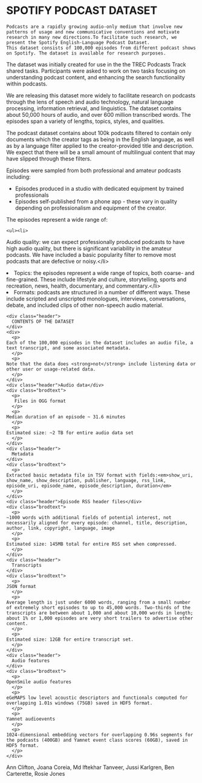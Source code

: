 # SPOTIFY PODCAST DATASET
	Podcasts are a rapidly growing audio-only medium that involve new patterns of usage and new communicative conventions and motivate research in many new directions.To facilitate such research, we present the Spotify English-Language Podcast Dataset. 
	This dataset consists of 100,000 episodes from different podcast shows on Spotify. The dataset is available for research purposes.

The dataset was initially created for use in the the TREC Podcasts Track shared tasks. Participants were asked to work on two tasks focusing on understanding podcast content, and enhancing the search functionality within podcasts. 

We are releasing this dataset more widely to facilitate research on podcasts through the lens of speech and audio technology, natural language processing, information retrieval, and linguistics. The dataset contains about 50,000 hours of audio, and over 600 million transcribed words. The episodes span a variety of lengths, topics, styles, and qualities.

The podcast dataset contains about 100k podcasts filtered to contain only documents which the creator tags as being in the English
 language, as well as by a language filter applied to the creator-provided title and description. We expect that there will be
 a small amount of multilingual content that may have slipped through
 these filters.


<p>Episodes were sampled from both professional and amateur podcasts including:
<ul><li>
	Episodes produced in a studio with dedicated equipment by trained professionals</li>
<li>
Episodes self-published from a phone app - these vary in quality depending on professionalism and equipment of the creator.
</li>
	</ul>
<div>
	<p>
The episodes represent a wide range of:
</p>

	<ul><li>
Audio quality: we can expect professionally produced podcasts to have high audio quality, but there is significant variability in the amateur podcasts. We have included a basic popularity filter to remove most podcasts that are defective or noisy.<\/li><li>Topics: the episodes represent a wide range of topics, both coarse- and fine-grained. These include lifestyle and culture, storytelling, sports and recreation, news, health, documentary, and commentary.<\/li><li>Formats: podcasts are structured in a number of different ways. These include scripted and unscripted monologues, interviews, conversations, debate, and included clips of other non-speech audio material.
</li></ul>
    <p>
</div>

    <div class="header">
      CONTENTS OF THE DATASET
    </div>
    <div>
      <p>
	Each of the 100,000 episodes in the dataset includes an audio file, a text transcript, and some associated metadata.
      </p>
      <p>
	Note that the data does <strong>not</strong> include listening data or other user or usage-related data.
      </p>
    </div>
    <div class="header">Audio data</div>
    <div class="brodtext">
      <p>
       Files in OGG format
      </p>
      <p>
	Median duration of an episode ~ 31.6 minutes
      </p>
      <p>
	Estimated size: ~2 TB for entire audio data set
      </p>
    </div>
    <div class="header">
      Metadata
    </div>
    <div class="brodtext">
      <p>
	Extracted basic metadata file in TSV format with fields:<em>show_uri, show_name, show_description, publisher, language, rss_link, episode_uri, episode_name, episode_description, duration</em>
      </p>
    </div>
    <div class="header">Episode RSS header files</div>
    <div class="brodtext">
      <p>
	~1000 words with additional fields of potential interest, not necessarily aligned for every episode: channel, title, description, author, link, copyright, language, image
      </p>
      <p>
	Estimated size: 145MB total for entire RSS set when compressed.
      </p>
    </div>
    <div class="header">
      Transcripts
    </div>
    <div class="brodtext">
      <p>
	JSON format
      </p>
      <p>
	Average length is just under 6000 words, ranging from a small number of extremely short episodes to up to 45,000 words. Two-thirds of the transcripts are between about 1,000 and about 10,000 words in length; about 1% or 1,000 episodes are very short trailers to advertise other content.
      </p>
      <p>
	Estimated size: 12GB for entire transcript set.
      </p>
    </div>
    <div class="header">
      Audio features
    </div>
    <div class="brodtext">
      <p>
	OpenSmile audio features
      </p>
      <p>
	eGeMAPS low level acoustic descriptors and functionals computed for overlapping 1.01s windows (75GB) saved in HDF5 format. 
      </p>
      <p>
	Yamnet audioevents
      </p>
      <p>
	1024-dimensional embedding vectors for overlapping 0.96s segments for the podcasts (400GB) and Yamnet event class scores (60GB), saved in HDF5 format. 
      </p>
    </div>
<!-- ","website":null,"font":null,"source":"admin","sort_order":"0","start_date":null,"start_time":null,"end_time":null,"tweet_id":"","created":"2020-11-30 12:26:54","parent_splash_feed_id":null,"title":"","subtitle":"","image_url":"","temp_row":"0","raw_body":"0","options":[],"embed_code":null,"deleted":"0"}},{"element":"custom-block-3033944218","name":"Text","block_type":"content","gid":515545935,"superType":"","SplashFeed":{"id":"3033944218","event_id":"457702655","user_id":null,"foreign_event_id":null,"type":"content","body":"<p><strong>Example of Transcript:</strong>
</p>
<p>
<br>
The transcripts consist of a JSON structure. The below figure demonstrates the \"results\" structure which begins with a list of transcriptions of 30 second chunks of speech, each such chunk with a confidence score and with every word annotated with \"startTime\" and \"endTime\". The last item in the \"results\" structure is a list of all words for the entire episode, again with with \"startTime\" and \"endTime\" and in addition an inferred \"speakerTag\" to distinguish episode participants. While the \"results\" structure is designed to accommodate several hypotheses through its \"alternatives\" list structure, this present transcription does not provide alternative transcription hypotheses.
</p>
<p>
</p>
<p>
</p>
<p> <tt>{\"results\":</tt>
</p>
<p><tt>[{\"alternatives\": // always only one alternative in these transcripts</tt>
</p>
<p><tt>[{\"transcript\": \"Hello, y'all, ... &lt;30 s worth of text&gt; ... \",</tt>
</p>
<p><tt>\"confidence\": 0.8640950322151184,</tt>
</p>
<p><tt>\"words\": // list of words</tt>
</p>
<p><tt>[{\"startTime\": \"3s\", \"endTime\": \"3.300s\", \"word\": \"Hello,\"},</tt>
</p>
<p><tt>...</tt>
</p>
<p><tt>]}]},</tt>
</p>
<p><tt>{\"alternatives\": [</tt>
</p>
<p><tt>{\"transcript\": \"Aaron ... \",</tt>
</p>
<p><tt>\"confidence\": 0.7733442187309265,</tt>
</p>
<p><tt>\"words\": [</tt>
</p>
<p><tt> {\"startTime\": \"30s\", \"endTime\": \"30.200s\", \"word\": \"Aaron\"}, ... ]}]},</tt>
</p>
<p><tt>{\"alternatives\": // last item in \"results\": a straight list of words with \"speakerTag\"</tt>
</p>
<p><tt>[{\"words\":</tt>
</p>
<p><tt>[{\"startTime\": \"3s\", \"endTime\": \"3.300s\", \"word\": \"Hello,\", \"speakerTag\": 1},</tt>
</p>
<p><tt>...</tt>
</p>
<p><tt>{\"startTime\": \"30s\", \"endTime\": \"30.200s\", \"word\": \"Aaron\", \"speakerTag\": 1},</tt>
</p>
<p><tt>...</tt>
</p>
<p><tt></tt>
</p>
<p><tt>{\"startTime\": \"39.900s\", \"endTime\": \"40.500s\", \"word\": \"salon.\", \"speakerTag\": 2} ] }] }]</tt>
</p>
<p><tt>}</tt>
</p>
<p>
</p>
","website":null,"font":null,"source":"admin","sort_order":"0","start_date":null,"start_time":null,"end_time":null,"tweet_id":"","created":"2020-11-30 12:26:54","parent_splash_feed_id":null,"title":"","subtitle":"","image_url":"","temp_row":"0","raw_body":"0","options":[],"embed_code":null,"deleted":"0"}},{"element":"custom-block-3033944224","name":"Text","block_type":"content","gid":243635221,"superType":"","SplashFeed":{"id":"3033944224","event_id":"457702655","user_id":null,"foreign_event_id":null,"type":"content","body":"<p><strong>
<br>
</strong>
</p>
<p><strong></strong>
</p>
","website":null,"font":null,"source":"admin","sort_order":"0","start_date":null,"start_time":null,"end_time":null,"tweet_id":"","created":"2020-11-30 12:26:54","parent_splash_feed_id":null,"title":"","subtitle":"","image_url":"","temp_row":"0","raw_body":"0","options":[],"embed_code":null,"deleted":"0"}}]}]}]}]},{"class":"container-ele element","contain":"1","dope-section":1,"name":"Date Block","gid":745258300,"type":"simple-container","superType":"container","options":{"matchHeight":[]},"layout_block_id":"59602","group":[{"class":"container-ele element","contain":"1","name":"Content Container","gid":447195272,"type":"simple-container","superType":"container","options":{"matchHeight":[]},"group":[{"name":"Headline Container","gid":905326267,"type":"simple-container","superType":"container","options":{"matchHeight":[]},"group":[{"name":"Column One","gid":811809820,"type":"simple-container","superType":"container","options":{"matchHeight":[]},"group":[{"block_type":"headline","element":"custom-block-3033926117","inherited-theme":"","gid":606275523,"superType":"","SplashFeed":{"id":"3033926117","event_id":"457702655","user_id":null,"foreign_event_id":null,"type":"headline","body":"","website":null,"font":null,"source":"admin","sort_order":"0","start_date":null,"start_time":null,"end_time":null,"tweet_id":"","created":"2020-11-30 11:58:03","parent_splash_feed_id":null,"title":"<p>Editors
<br>
-->


<p>
    Ann Clifton, Joana Coreia, Md Iftekhar Tanveer, Jussi Karlgren, Ben Carterette, Rosie Jones
</p>

<!--
","website":null,"font":null,"source":"admin","sort_order":"0","start_date":null,"start_time":null,"end_time":null,"tweet_id":"","created":"2020-11-30 11:58:03","parent_splash_feed_id":null,"title":"","subtitle":"","image_url":"","temp_row":"0","raw_body":"0","options":[],"embed_code":null,"deleted":"0"}}]}]}]}]},{"class":"container-ele element","contain":"1","dope-section":1,"name":"Date Block","gid":527383149,"type":"simple-container","superType":"container","options":{"matchHeight":[]},"layout_block_id":"59602","group":[{"class":"container-ele element","contain":"1","name":"Content Container","gid":750152004,"type":"simple-container","superType":"container","options":{"matchHeight":[]},"group":[{"name":"Headline Container","gid":187910755,"type":"simple-container","superType":"container","options":{"matchHeight":[]},"group":[{"name":"Column One","gid":218244185,"type":"simple-container","superType":"container","options":{"matchHeight":[]},"group":[{"block_type":"headline","element":"custom-block-3033911158","inherited-theme":"","gid":73931467,"superType":"","SplashFeed":{"id":"3033911158","event_id":"457702655","user_id":null,"foreign_event_id":null,"type":"headline","body":"","website":null,"font":null,"source":"admin","sort_order":"0","start_date":null,"start_time":null,"end_time":null,"tweet_id":"","created":"2020-11-30 11:28:15","parent_splash_feed_id":null,"title":"<p>FAQ
<br>

</p>
","subtitle":"","image_url":"","temp_row":"0","raw_body":"0","options":[],"embed_code":null,"deleted":"0"}}]},{"name":"Column Two","gid":468807503,"type":"simple-container","superType":"container","options":{"matchHeight":[]},"group":[{"element":"custom-block-3033911157","name":"Text","block_type":"content","gid":706636771,"superType":"","SplashFeed":{"id":"3033911157","event_id":"457702655","user_id":null,"foreign_event_id":null,"type":"content","body":"
-->

<!--
 <p><strong>Is the dataset multilingual?</strong>
<br>

</p>
<p>
<br>
Episodes are limited to English as the primary language, but we hope to release successive multilingual versions of the dataset in the future.
</p>
<p>All information included in this dataset is pulled from content that is already publicly available on Spotify\u2019s service (i.e. metadata and content of published podcast episodes)
</p>
<p>
<br>

</p>
<p><strong>Does the dataset contain user behavior?</strong>
</p>
<p>
<br>

</p>
<p>The dataset does not contain any user behavior information.
</p>
-->



<!--
<p><strong>What were the TREC Podcasts Track Tasks?</strong>
</p>
<p>
<br>

</p>
<p>We defined two tasks for participants in the TREC Podcasts Track.
</p>
<p>
<br>

</p>
<p><strong>Task 1: Ad-hoc Segment Retrieval</strong>
</p>
<p>
<br>
Given an arbitrary keyword query, retrieve the jump-in point for relevant segments of podcast episodes. The best result would be a segment with very relevant content, which is also a good jump-in point for the user to start listening. We added some non-topical ranking criteria for the 2021 edition.
</p>
<p>
<br>

</p>
<p>and
</p>
<p>
</p>
<p>
</p>
<p><strong>Task 2: Summarization</strong>
</p>
<p>
</p>
<p>
</p>
<p>Given a podcast episode with its audio and transcription, return a short snippet capturing the most important information in the content. 
</p>
<p>
<br>

</p>
<p>   <span style=\"text-decoration:underline;color:#0ae889;\"><a class=\"fontColorEdited\" style=\"color:#0ae889;text-decoration:underline;\" href=\"https://trecpodcasts.github.io/\">More information about the TREC Podcasts Track</a></span>
</p>
<p>
<br>

</p>
<p>
<br>

</p>
<p><strong>What if there are inaccuracies in the data?</strong>
<br>

</p>
<p>
<br>
All RSS headers and audio are supplied by creators, and Spotify does not claim responsibility for the content therein. All transcripts are generated using automatic speech recognition, and may contain errors; Spotify makes no claim that these are accurate reproductions of the audio content.
</p>
<p>
<br>
<strong>Who should be excited by this dataset?</strong>
</p>
<p>
<br>

</p>
<p>Speech, NLP and Information Retrieval researchers who want to develop novel models on previously inaccessible streams of data. Also, any researchers interested in podcasts!
<br>

</p>
<p><strong>Who runsthe TREC shared task?</strong>
</p>
<p>
<br>

</p>
<p>The competition was a collaboration between Spotify, NIST (the National Institute of Standards and Technology), CLARIN, Dublin City University, and TREC (the Text Retrieval Conference). Spotify supplies the data, the annotation standards, and the evaluation metrics. TREC supplies the infrastructure for participants to join the competition, submit their entries, and publish their system descriptions, and organizes a conference in November where participants share their results. NIST supplies the expert human annotators who will judge the participants\u2019 entries according to Spotify\u2019s annotation guidelines and metrics.
</p>
<p>
<br>
<strong>What are some helpful resources we can look at if we want to learn more?</strong>
</p>
<p>
<br>

</p>
<p>The previous Spoken Document Retrieval task at TREC: <a class=\"custom-button\" href=\"https://pdfs.semanticscholar.org/57ee/3a15088f2db36e07e3972e5dd9598b5284af.pdf\">https://pdfs.semanticscholar.org/57ee/3a15088f2db36e07e3972e5dd9598b5284af.pdf</a>
</p>
<p>
<br>

</p>
<p><strong>Who can I reach out to if I have a question?
<br>

<br>
</strong>
</p>
<p>Contact the organizers: podcasts-challenge-organizers@spotify.com
</p>
<p>
</p>
<p>
<br>

</p>
<p>
<br>

</p>
","website":null,"font":null,"source":"admin","sort_order":"0","start_date":null,"start_time":null,"end_time":null,"tweet_id":"","created":"2020-11-30 11:28:15","parent_splash_feed_id":null,"title":"","subtitle":"","image_url":"","temp_row":"0","raw_body":"0","options":[],"embed_code":null,"deleted":"0"}}]}]}]}]},{"class":"container-ele element","contain":"1","dope-section":1,"name":"Date Block","gid":698899738,"type":"simple-container","superType":"container","options":{"matchHeight":[]},"layout_block_id":"59602","group":[{"class":"container-ele element","contain":"1","name":"Content Container","gid":215500541,"type":"simple-container","superType":"container","options":{"matchHeight":[]},"group":[{"name":"Headline Container","gid":488691327,"type":"simple-container","superType":"container","options":{"matchHeight":[]},"group":[{"name":"Column One","gid":848592469,"type":"simple-container","superType":"container","options":{"matchHeight":[]},"group":[{"block_type":"headline","element":"custom-block-3040244988","inherited-theme":"","gid":653265597,"superType":"","SplashFeed":{"id":"3040244988","event_id":"457702655","user_id":null,"foreign_event_id":null,"type":"headline","body":"","website":null,"font":null,"source":"admin","sort_order":"0","start_date":null,"start_time":null,"end_time":null,"tweet_id":"","created":"2020-12-23 11:03:14","parent_splash_feed_id":null,"title":"<p>Citing the dataset
<br>

</p>
","subtitle":"","image_url":"","temp_row":"0","raw_body":"0","options":[],"embed_code":null,"deleted":"0"}}]},{"name":"Column Two","gid":909413765,"type":"simple-container","superType":"container","options":{"matchHeight":[]},"group":[{"element":"custom-block-3040244989","name":"Text","block_type":"content","gid":640379897,"superType":"","SplashFeed":{"id":"3040244989","event_id":"457702655","user_id":null,"foreign_event_id":null,"type":"content","body":"<p><strong></strong>
</p>
<p>When referring to the data, please cite the following paper: 
</p>
<p>
<br>

</p>
<p>\u201c100,000 Podcasts: A Spoken English Document Corpus\u201d by Ann Clifton, Sravana Reddy, Yongze Yu, Aasish Pappu, Rezvaneh Rezapour, Hamed Bonab, Maria Eskevich, Gareth Jones, Jussi Karlgren, Ben Carterette, and Rosie Jones, COLING 2020
</p>
<p>https://www.aclweb.org/anthology/2020.coling-main.519/
</p>
<p>
<br>

</p>
<p>Bibtex:
</p>
<p>
<br>
@inproceedings{clifton-etal- 2020-100000,
</p>
<p>title = \"100,000 Podcasts: A Spoken {E}nglish Document Corpus\",
</p>
<p>author = \"Clifton, Ann and
</p>
<p>Reddy, Sravana and
</p>
<p>Yu, Yongze and
</p>
<p>Pappu, Aasish and
</p>
<p>Rezapour, Rezvaneh and
</p>
<p>Bonab, Hamed and
</p>
<p>Eskevich, Maria and
</p>
<p>Jones, Gareth and
</p>
<p>Karlgren, Jussi and
</p>
<p>Carterette, Ben and
</p>
<p>Jones, Rosie\",
</p>
<p>booktitle = \"Proceedings of the 28th International Conference on Computational Linguistics\",
</p>
<p>month = dec,
</p>
<p>year = \"2020\",
</p>
<p>address = \"Barcelona, Spain (Online)\",
</p>
<p>publisher = \"International Committee on Computational Linguistics\",
</p>
<p>url = \"https://www.aclweb.org/ anthology/2020.coling-main.519 \",
</p>
<p>pages = \"5903--5917\",
</p>
<p>abstract = \"Podcasts are a large and growing repository of spoken audio. As an audio format, podcasts are more varied in style and production type than broadcast news, contain more genres than typically studied in video data, and are more varied in style and format than previous corpora of conversations. When transcribed with automatic speech recognition they represent a noisy but fascinating collection of documents which can be studied through the lens of natural language processing, information retrieval, and linguistics. Paired with the audio files, they are also a resource for speech processing and the study of paralinguistic, sociolinguistic, and acoustic aspects of the domain. We introduce the Spotify Podcast Dataset, a new corpus of 100,000 podcasts. We demonstrate the complexity of the domain with a case study of two tasks: (1) passage search and (2) summarization. This is orders of magnitude larger than previous speech corpora used for search and summarization. Our results show that the size and variability of this corpus opens up new avenues for research.\",
</p>
<p>}
</p>
<p>
</p>
<p>
</p>
<p>
<br>

</p>
<p>
<br>

</p>
","website":null,"font":null,"source":"admin","sort_order":"0","start_date":null,"start_time":null,"end_time":null,"tweet_id":"","created":"2020-12-23 11:03:14","parent_splash_feed_id":null,"title":"","subtitle":"","image_url":"","temp_row":"0","raw_body":"0","options":[],"embed_code":null,"deleted":"0"}}]}]}]}]},{"class":"container-ele element dope-section","contain":"1","dope-section":1,"name":"Text Block #1","gid":838072651,"type":"simple-container","superType":"container","options":{"matchHeight":[]},"group":[{"name":"Block Content","contain":"1","class":"","gid":844046559,"type":"simple-container","superType":"container","options":{"matchHeight":[]},"group":[{"block_type":"headline","element":"custom-block-3145856540","inherited-theme":"false","gid":43758635,"superType":"","SplashFeed":{"id":"3145856540","event_id":"457702655","user_id":null,"foreign_event_id":null,"type":"headline","body":"","website":null,"font":null,"source":"admin","sort_order":"0","start_date":null,"start_time":null,"end_time":null,"tweet_id":"","created":"2021-10-14 09:40:05","parent_splash_feed_id":null,"title":"<p>Published Research on the Spotify English Language Podcast Dataset
<br>

</p>
","subtitle":"","image_url":"","temp_row":"0","raw_body":"0","options":[],"embed_code":null,"deleted":"0"}},{"block_type":"content","element":"custom-block-3145856537","properties":[],"gid":898008175,"superType":"","SplashFeed":{"id":"3145856537","event_id":"457702655","user_id":null,"foreign_event_id":null,"type":"content","body":"<p>If you want your work included here, get in touch!
</p>
","website":null,"font":null,"source":"admin","sort_order":"0","start_date":null,"start_time":null,"end_time":null,"tweet_id":"","created":"2021-10-14 09:40:05","parent_splash_feed_id":null,"title":"","subtitle":"","image_url":"","temp_row":"0","raw_body":"0","options":{"modified":"0"},"embed_code":null,"deleted":"0"}},{"class":"container-2col container-ele element has-columns","contain":1,"name":"Container (2 col)","options":{"matchHeight":{"desktop":{"":"children"}}},"gid":175666336,"superType":"container","group":[{"class":"container-2col container-ele element has-columns","contain":1,"name":"Container (2 col)","options":{"matchHeight":{"desktop":{"":"children"}}},"gid":939159593,"superType":"container","group":[{"name":"Column 1","contain":1,"class":"","gid":126079079,"superType":"container","group":[{"element":"custom-block-3145856543","name":"Text","block_type":"content","gid":354588863,"superType":"","SplashFeed":{"id":"3145856543","event_id":"457702655","user_id":null,"foreign_event_id":null,"type":"content","body":"<p>TREC 2020
</p>
<p>
</p>
","website":null,"font":null,"source":"admin","sort_order":"0","start_date":null,"start_time":null,"end_time":null,"tweet_id":"","created":"2021-10-14 09:40:05","parent_splash_feed_id":null,"title":"","subtitle":"","image_url":"","temp_row":"0","raw_body":"0","options":[],"embed_code":null,"deleted":"0"}}],"type":"simple-container"},{"name":"Column 2","contain":1,"class":"","gid":623235025,"superType":"container","group":[{"element":"custom-block-3145856545","name":"Text","block_type":"content","gid":594293609,"superType":"","SplashFeed":{"id":"3145856545","event_id":"457702655","user_id":null,"foreign_event_id":null,"type":"content","body":"<p>Rosie Jones, Ben Carterette, Ann Clifton, Maria Eskevich, Gareth JF Jones, Jussi Karlgren, Aasish Pappu, Sravana Reddy, and Yongze Yu. \"TREC 2020 Podcasts Track Overview.\" In the Twenty-Ninth Text REtrieval Conference Proceedings (TREC 2020).NIST Special Publication 1266. Ellen M. Voorhees and Angela Ellis (editors). 2021.
</p>
<p>
</p>
","website":null,"font":null,"source":"admin","sort_order":"0","start_date":null,"start_time":null,"end_time":null,"tweet_id":"","created":"2021-10-14 09:40:05","parent_splash_feed_id":null,"title":"","subtitle":"","image_url":"","temp_row":"0","raw_body":"0","options":[],"embed_code":null,"deleted":"0"}},{"element":"custom-block-3145856541","name":"Text","block_type":"content","gid":780620339,"superType":"","SplashFeed":{"id":"3145856541","event_id":"457702655","user_id":null,"foreign_event_id":null,"type":"content","body":"<p>https://arxiv.org/abs/2103.15953
</p>
","website":null,"font":null,"source":"admin","sort_order":"0","start_date":null,"start_time":null,"end_time":null,"tweet_id":"","created":"2021-10-14 09:40:05","parent_splash_feed_id":null,"title":"","subtitle":"","image_url":"","temp_row":"0","raw_body":"0","options":[],"embed_code":null,"deleted":"0"}},{"element":"custom-block-3145856542","name":"Text","block_type":"content","gid":459548625,"superType":"","SplashFeed":{"id":"3145856542","event_id":"457702655","user_id":null,"foreign_event_id":null,"type":"content","body":"<p>https://trec.nist.gov/pubs/trec29/trec2020.html
</p>
","website":null,"font":null,"source":"admin","sort_order":"0","start_date":null,"start_time":null,"end_time":null,"tweet_id":"","created":"2021-10-14 09:40:05","parent_splash_feed_id":null,"title":"","subtitle":"","image_url":"","temp_row":"0","raw_body":"0","options":[],"embed_code":null,"deleted":"0"}}],"type":"simple-container"}],"type":"simple-container"},{"class":"container-2col container-ele element has-columns","contain":1,"name":"Container (2 col)","options":{"matchHeight":{"desktop":{"":"children"}}},"gid":291012331,"superType":"container","group":[{"name":"Column 1","contain":1,"class":"","gid":871574859,"superType":"container","group":[{"element":"custom-block-3145856539","name":"Text","block_type":"content","gid":142194392,"superType":"","SplashFeed":{"id":"3145856539","event_id":"457702655","user_id":null,"foreign_event_id":null,"type":"content","body":"<p>Audio Features
<br>

</p>
","website":null,"font":null,"source":"admin","sort_order":"0","start_date":null,"start_time":null,"end_time":null,"tweet_id":"","created":"2021-10-14 09:40:05","parent_splash_feed_id":null,"title":"","subtitle":"","image_url":"","temp_row":"0","raw_body":"0","options":[],"embed_code":null,"deleted":"0"}}],"type":"simple-container"},{"name":"Column 2","contain":1,"class":"","gid":923457559,"superType":"container","group":[{"element":"custom-block-3145856546","name":"Text","block_type":"content","gid":502011785,"superType":"","SplashFeed":{"id":"3145856546","event_id":"457702655","user_id":null,"foreign_event_id":null,"type":"content","body":"<p>
</p>
<p>Abigail Alexander, Matthijs Mars, Josh C. Tingey, Haoyue Yu, Chris Backhouse, Sravana Reddy, and Jussi Karlgren. \"Audio Features, Precomputed for Podcast Retrieval and Information Access Experiments.\" In Proceedings from the Conference and Labs of the Evaluation Forum (CLEF), 2021.
</p>
<p>
<br>

</p>
","website":null,"font":null,"source":"admin","sort_order":"0","start_date":null,"start_time":null,"end_time":null,"tweet_id":"","created":"2021-10-14 09:40:05","parent_splash_feed_id":null,"title":"","subtitle":"","image_url":"","temp_row":"0","raw_body":"0","options":[],"embed_code":null,"deleted":"0"}},{"element":"custom-block-3145856549","name":"Text","block_type":"content","gid":200275925,"superType":"","SplashFeed":{"id":"3145856549","event_id":"457702655","user_id":null,"foreign_event_id":null,"type":"content","body":"<p>Abigail Alexander, Matthijs Mars, Josh C. Tingey, Haoyue Yu. \"Audio-enhanced segment retrieval within the Spotify podcasts dataset.\" Technical report, University College London, 2021.
</p>
","website":null,"font":null,"source":"admin","sort_order":"0","start_date":null,"start_time":null,"end_time":null,"tweet_id":"","created":"2021-10-14 09:40:05","parent_splash_feed_id":null,"title":"","subtitle":"","image_url":"","temp_row":"0","raw_body":"0","options":[],"embed_code":null,"deleted":"0"}},{"element":"custom-block-3145856547","name":"Text","block_type":"content","gid":913571778,"superType":"","SplashFeed":{"id":"3145856547","event_id":"457702655","user_id":null,"foreign_event_id":null,"type":"content","body":"<p>https://github.com/trecpodcasts/podcast-audio-feature-extraction
</p>
","website":null,"font":null,"source":"admin","sort_order":"0","start_date":null,"start_time":null,"end_time":null,"tweet_id":"","created":"2021-10-14 09:40:05","parent_splash_feed_id":null,"title":"","subtitle":"","image_url":"","temp_row":"0","raw_body":"0","options":[],"embed_code":null,"deleted":"0"}}],"type":"simple-container"}],"type":"simple-container"}],"type":"simple-container"}]}]}]},{"element":"custom-block-3033911152","name":"Text","block_type":"content","gid":330106144,"superType":"","SplashFeed":{"id":"3033911152","event_id":"457702655","user_id":null,"foreign_event_id":null,"type":"content","body":"<p>
<br>

</p>
<p><a href=\"https://www.spotify.com/legal/\" target=\"_blank\" rel=\"noreferrer noopener\">Legal</a>           <a href=\"https://www.spotify.com/privacy/\" target=\"_blank\" rel=\"noreferrer noopener\">Privacy Center</a>         <a href=\"https://www.spotify.com/legal/privacy-policy/\" target=\"_blank\" rel=\"noreferrer noopener\">Privacy Policy</a>        <a href=\"https://www.spotify.com/legal/cookies-policy/\" target=\"_blank\" rel=\"noreferrer noopener\">Cookies</a>     
</p>
<p>
<br>

</p>
<p><a href=\"https://www.spotify.com/legal/privacy-policy/#s3\" target=\"_blank\" rel=\"noreferrer noopener\">About Ads</a>    <a href=\"https://www.spotify.com/legal/California-privacy-disclosure\" target=\"_blank\" rel=\"noreferrer noopener\">Additional CA Privacy Disclosures</a>
</p>
","website":null,"font":null,"source":"admin","sort_order":"0","start_date":null,"start_time":null,"end_time":null,"tweet_id":"","created":"2020-11-30 11:28:15","parent_splash_feed_id":null,"title":"","subtitle":"","image_url":"","temp_row":"0","raw_body":"0","options":[],"embed_code":null,"deleted":"0"}}]}]};
  </p>

-->

</div>  



  </body>
</html>
 
